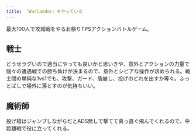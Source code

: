 ```yaml
---
title: 『Warlander』をやっている
---
```

最大100人で攻城戦をやるお祭りTPSアクションバトルゲーム。

戦士
--

どうせラグいので適当にやっても良いかと思いきや、意外とアクションの力量で個々の遭遇戦での勝ち負けが決まるので、意外とシビアな操作が求められる。戦士間の単純な1vs1でも、攻撃、ガード、盾崩し、投げのどれを出すか等々。ふっとばしで場外に落とすのが気持ちいい。

魔術師
---

投げ槍はジャンプしながらだとADS無しで撃てて真っ直ぐ飛んでくれるので、中距離戦で役に立ってくれる。
